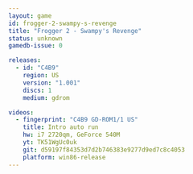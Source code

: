 ```yaml
---
layout: game
id: frogger-2-swampy-s-revenge
title: "Frogger 2 - Swampy's Revenge"
status: unknown
gamedb-issue: 0

releases:
  - id: "C4B9"
    region: US
    version: "1.001"
    discs: 1
    medium: gdrom

videos:
  - fingerprint: "C4B9 GD-ROM1/1 US"
    title: Intro auto run
    hw: i7 2720qm, GeForce 540M
    yt: TK51WgUc0uk
    git: d59197f84353d7d2b746383e9277d9ed7c8c4053
    platform: win86-release
---
```

